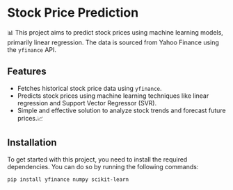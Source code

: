 # Stock Price Prediction

📊 This project aims to predict stock prices using machine learning models, primarily linear regression. The data is sourced from Yahoo Finance using the `yfinance` API.

## Features
- Fetches historical stock price data using `yfinance`.
- Predicts stock prices using machine learning techniques like linear regression and Support Vector Regressor (SVR). 
- Simple and effective solution to analyze stock trends and forecast future prices.📈

## Installation

To get started with this project, you need to install the required dependencies. You can do so by running the following commands:

```bash
pip install yfinance numpy scikit-learn
